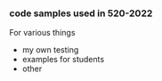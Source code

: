 ### code samples used in 520-2022 

For various things
* my own testing 
* examples for students
* other
